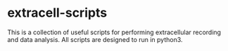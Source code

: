# extracell-scripts
This is a collection of useful scripts for performing extracellular recording and data analysis. All scripts are designed to run in python3.
